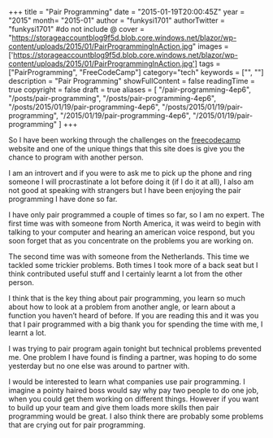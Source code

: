 +++
title = "Pair Programming"
date = "2015-01-19T20:00:45Z"
year = "2015"
month= "2015-01"
author = "funkysi1701"
authorTwitter = "funkysi1701" #do not include @
cover = "https://storageaccountblog9f5d.blob.core.windows.net/blazor/wp-content/uploads/2015/01/PairProgrammingInAction.jpg"
images =['https://storageaccountblog9f5d.blob.core.windows.net/blazor/wp-content/uploads/2015/01/PairProgrammingInAction.jpg']
tags = ["PairProgramming",  "FreeCodeCamp"]
category="tech"
keywords = ["", ""]
description =  "Pair Programming"
showFullContent = false
readingTime = true
copyright = false
draft = true
aliases = [
    "/pair-programming-4ep6",
    "/posts/pair-programming",
    "/posts/pair-programming-4ep6",
    "/posts/2015/01/19/pair-programming-4ep6",
    "/posts/2015/01/19/pair-programming",
    "/2015/01/19/pair-programming-4ep6",
    "/2015/01/19/pair-programming"
]
+++

So I have been working through the challenges on the [freecodecamp](http://www.freecodecamp.com/) website and one of the unique things that this site does is give you the chance to program with another person.

I am an introvert and if you were to ask me to pick up the phone and ring someone I will procrastinate a lot before doing it (if I do it at all), I also am not good at speaking with strangers but I have been enjoying the pair programming I have done so far.

I have only pair programmed a couple of times so far, so I am no expert. The first time was with someone from North America, it was weird to begin with talking to your computer and hearing an american voice respond, but you soon forget that as you concentrate on the problems you are working on.

The second time was with someone from the Netherlands. This time we tackled some trickier problems. Both times I took more of a back seat but I think contributed useful stuff and I certainly learnt a lot from the other person.

I think that is the key thing about pair programming, you learn so much about how to look at a problem from another angle, or learn about a function you haven’t heard of before. If you are reading this and it was you that I pair programmed with a big thank you for spending the time with me, I learnt a lot.

I was trying to pair program again tonight but technical problems prevented me. One problem I have found is finding a partner, was hoping to do some yesterday but no one else was around to partner with.

I would be interested to learn what companies use pair programming. I imagine a pointy haired boss would say why pay two people to do one job, when you could get them working on different things. However if you want to build up your team and give them loads more skills then pair programming would be great. I also think there are probably some problems that are crying out for pair programming.